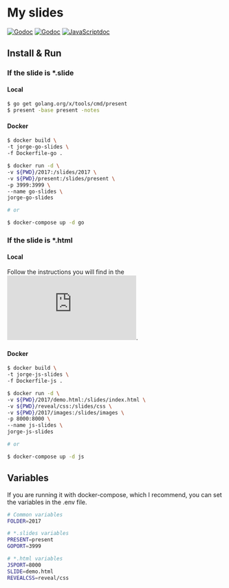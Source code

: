 # My slides
[![Godoc](https://img.shields.io/badge/present-documentation-blue.svg)](https://godoc.org/golang.org/x/tools/present)
[![Godoc](https://img.shields.io/badge/present-documentation2-blue.svg)](https://godoc.org/golang.org/x/tools/cmd/present)
[![JavaScriptdoc](https://img.shields.io/badge/reveal.js-documentation-yellow.svg)](https://github.com/hakimel/reveal.js)

## Install & Run
### If the slide is *.slide
#### Local
```zsh
$ go get golang.org/x/tools/cmd/present
$ present -base present -notes
```
#### Docker
```zsh
$ docker build \
-t jorge-go-slides \
-f Dockerfile-go .

$ docker run -d \
-v ${PWD}/2017:/slides/2017 \
-v ${PWD}/present:/slides/present \
-p 3999:3999 \
--name go-slides \
jorge-go-slides

# or

$ docker-compose up -d go
```
### If the slide is *.html
#### Local
Follow the instructions you will find in the ![reveal.js documentation](https://github.com/hakimel/reveal.js).
#### Docker
```zsh
$ docker build \
-t jorge-js-slides \
-f Dockerfile-js .

$ docker run -d \
-v ${PWD}/2017/demo.html:/slides/index.html \
-v ${PWD}/reveal/css:/slides/css \
-v ${PWD}/2017/images:/slides/images \
-p 8000:8000 \
--name js-slides \
jorge-js-slides

# or

$ docker-compose up -d js
```
## Variables
If you are running it with docker-compose, which I recommend, you can set the
variables in the .env file.
```zsh
# Common variables
FOLDER=2017

# *.slides variables
PRESENT=present
GOPORT=3999

# *.html variables
JSPORT=8000
SLIDE=demo.html
REVEALCSS=reveal/css
```
